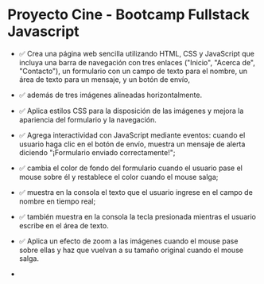 # Proyecto Cine - Bootcamp Fullstack Javascript 

- :white_check_mark: Crea una página web sencilla utilizando HTML, CSS y JavaScript que incluya una barra de
navegación con tres enlaces ("Inicio", "Acerca de", "Contacto"), 
un formulario con un campo de texto para el nombre, un área de texto para un mensaje, y un botón de envío,

-  :white_check_mark: además de tres imágenes alineadas horizontalmente. 

- :white_check_mark: Aplica estilos CSS para la disposición de las imágenes y mejora la apariencia del formulario y la navegación. 

- :white_check_mark: Agrega interactividad con JavaScript mediante eventos: cuando el usuario haga clic en el botón de
envío, muestra un mensaje de alerta diciendo "¡Formulario enviado correctamente!";

- :white_check_mark: cambia el color de fondo del formulario cuando el usuario pase el mouse sobre él y
restablece el color cuando el mouse salga; 

- :white_check_mark: muestra en la consola el texto que el usuario ingrese en el campo de nombre en tiempo real; 

- :white_check_mark: también muestra en la consola la tecla presionada mientras el usuario escribe en el área de texto. 

- :white_check_mark: Aplica un efecto de zoom a las imágenes cuando el mouse pase sobre ellas y haz que vuelvan a su tamaño original
cuando el mouse salga.
 -
